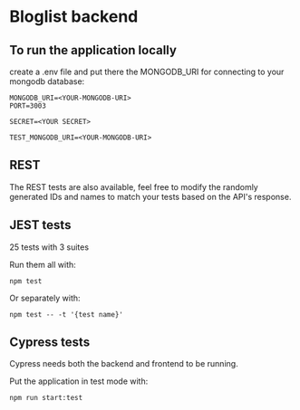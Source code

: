 # Bloglist backend

## To run the application locally
create a .env file and put there the MONGODB_URI for connecting to your mongodb database:
```
MONGODB_URI=<YOUR-MONGODB-URI>
PORT=3003

SECRET=<YOUR SECRET>

TEST_MONGODB_URI=<YOUR-MONGODB-URI>
```
## REST
The REST tests are also available, feel free to modify the randomly generated IDs and names to match your tests based on the API's response.

## JEST tests

25 tests with 3 suites

Run them all with:
```
npm test
```

Or separately with:
```
npm test -- -t '{test name}'
```

## Cypress tests

Cypress needs both the backend and frontend to be running.

Put the application in test mode with:
```
npm run start:test
```